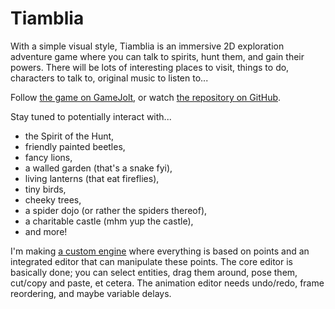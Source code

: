 # Tiamblia

With a simple visual style, Tiamblia is an immersive 2D exploration adventure game where you can talk to spirits, hunt them, and gain their powers. There will be lots of interesting places to visit, things to do, characters to talk to, original music to listen to...

Follow [the game on GameJolt](http://gamejolt.com/games/tiamblia/147746), or watch [the repository on GitHub](https://github.com/1j01/tiamblia-game).

Stay tuned to potentially interact with...
* the Spirit of the Hunt,
* friendly painted beetles,
* fancy lions,
* a walled garden (that's a snake fyi),
* living lanterns (that eat fireflies),
* tiny birds,
* cheeky trees,
* a spider dojo (or rather the spiders thereof),
* a charitable castle (mhm yup the castle),
* and more!

I'm making [a custom engine](https://github.com/1j01/skele2d) where everything is based on points and an integrated editor that can manipulate these points.
The core editor is basically done; you can select entities, drag them around, pose them, cut/copy and paste, et cetera.
The animation editor needs undo/redo, frame reordering, and maybe variable delays.
